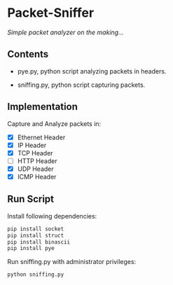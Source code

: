 # Packet-Sniffer
*Simple packet analyzer on the making...*

## Contents
- pye.py, python script analyzing packets in headers.

- sniffing.py, python script capturing packets.

## Implementation
Capture and Analyze packets in:
- [x] Ethernet Header
- [x] IP Header
- [x] TCP Header
- [ ] HTTP Header
- [x] UDP Header
- [x] ICMP Header

## Run Script 
Install following dependencies:
```python
pip install socket
pip install struct
pip install binascii
pip install pye
```
Run sniffing.py with administrator privileges:
```python
python sniffing.py
```
